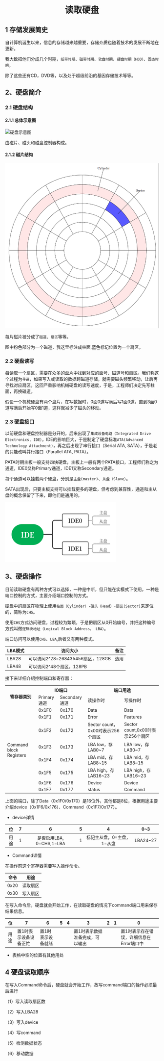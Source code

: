 # <h1 align="center">读取硬盘</h1>

## 1 存储发展简史

自计算机诞生以来，信息的存储越来越重要，存储介质也随着技术的发展不断地在更新。

我大致把他们分成几个时期，`纸带时期`、`磁带时期`、`软盘时期`、`硬盘时期（HDD）`、`固态时期`。

除了这些还有CD，DVD等，以及处于超级前沿的基因存储技术等等。

## 2、硬盘简介

### 2.1 硬盘结构

#### 2.1.1 总体示意图

![硬盘示意图](/files/Projects/ForgeOS/notes/img/N005_HDD.png)

由磁片、磁头和磁盘控制器构成。

#### 2.1.2 磁片结构

![磁片结构](./img/N005_disk.png)

每片磁片被分成了`磁道`、`扇区`等等。

图中粉色部分为一个磁道，我这里标注成柱面,蓝色标记位置为一个扇区。

### 2.2 硬盘读写

每读取一个扇区，需要在众多的盘片中找到对应的面号、磁道号和扇区。我们称这个过程为`寻道`，如果写入或读取的数据跨磁道存储，就需要磁头频繁移动，让后再寻找对应扇区，这回严重影响机械硬盘的读写速度，于是，工程师们决定先写柱面，再换磁道。

假设一个机械硬盘有两个盘片，在写数据时，0面0道写满后写1面0道，直到3面0道写满后开始写0面1道，这样就减少了磁头的移动。

### 2.3 硬盘接口

以前硬盘和硬盘控制器是分开的，后来出现了`集成设备电路（Integrated Drive Electronics, IDE）`，IDE的影响巨大，于是制定了硬盘标准`ATA(Advanced Technology Attachment)`，再之后出现了串行接口（Serial ATA, SATA），于是老的只能改叫并行接口（Parallel ATA, PATA）。

PATA时期主板一般支持四块硬盘，主板上一般有两个PATA接口，工程师们称之为通道，IDE0又称Primary通道，IDE1又称Secondary通道。

每个通道可以挂载两个硬盘，分别是`主盘(master)`、`从盘（Slave）`。

SATA出现后，只要主板支持可以挂载更多的硬盘，但考虑到兼容性，通道和主从盘的概念保留了下来，即他们是通用的。

![IDE](./img/IDE.png)

## 3、硬盘操作

目前读取硬盘有两种方式可以选择，一种是中断，但只能在实模式下使用，一种是端口控制的方式，主要介绍端口控制的方式。

硬盘中的扇区在物理上使用`柱面（Cylinder）-磁头（Head）-扇区(Sector)`来定位的，简称为`CHS`。

使用`CHS`方式访问硬盘，过程较为繁琐，于是把扇区从0开始编号，并把这种编号方式叫做`逻辑块地址（Logical Block Address， LBA）`。

端口访问可以使用`CHS`、`LBA`,后者又有两种模式。

| LBA模式 | 访问大小                       | 备注  |
| ----- | -------------------------- | --- |
| LBA28 | 可以访问2^28=268435456扇区，128GB | 选用  |
| LBA48 | 可以访问2^48个扇区，128PB          |     |

接下来详细介绍控制端口和寄存器：

<table>
    <tr>
        <th rowspan="2">寄存器类别</th><th colspan="2">IO端口</th><th colspan="2">端口用途</th>
    </tr>
    <tr>
        <td>Primary通道</td><td>Secondary通道</td><td>读操作时</td><td>写操作时</td>
    </tr>
    <tr>
        <td rowspan="8">Command block Registers</td><td>0x1F0</td><td>0x170</td><td>Data</td><td>Data</td>
    </tr>
    <tr>
        <td>0x1F1</td><td>0x171</td><td>Error</td><td>Features</td>
    </tr>
    <tr>
        <td>0x1F2</td><td>0x172</td><td>Sector count，0x00时表示256个扇区</td><td>Sector count,0x00时表示256个扇区</td>
    </tr>
    <tr>
        <td>0x1F3</td><td>0x173</td><td>LBA low，存LAB0~7</td><td>LBA low，存LAB0~7</td>
    </tr>
    <tr>
        <td>0x1F4</td><td>0x174</td><td>LBA mid，存LAB8~15</td><td>LBA mid，存LAB8~15</td>
    </tr>
    <tr>
        <td>0x1F5</td><td>0x175</td><td>LBA high，存LAB16~23</td><td>LBA high，存LAB16~23</td>
    </tr>
    <tr>
        <td>0x1F6</td><td>0x176</td><td>Device</td><td>Device</td>
    </tr>
    <tr>
        <td>0x1F7</td><td>0x177</td><td>status</td><td>Command</td>
    </tr>
    <!--tr>
        <td>Control block Registers</td><td>0x3F6</td><td>0x376</td><td>Alternate status</td><td>Device Control</td>
    </tr-->
</table>

上面的端口，除了Data（0x1F0/0x170）是16位外，其他都是8位，根据用途主要介绍device（0x1F6/0x176）、Command（0x1F7/0x177）。

* device详情

| 位   | 7   | 6                    | 5   | 4               | 0~3      |
|:---:|:---:|:--------------------:|:---:|:---------------:|:--------:|
| 用途  | 1   | 是否启用LBA, 0=CHS,1=LBA | 1   | 标记主从盘，0=主盘，1=从盘 | LBA24~27 |

* Command详情

在操作前这个寄存器需要写入操作命令。

| 命令   | 用途   |
|:----:| ---- |
| 0x20 | 读取扇区 |
| 0x30 | 写入扇区 |

在写入命令后，硬盘就会开始工作，在读取硬盘的情况下command端口用来保存结果信息。

| 位   | 7           | 6         | 5   | 4   | 3                | 2   | 1   | 0                       |
|:---:| ----------- | --------- | --- | --- | ---------------- | --- | --- | ----------------------- |
| 用途  | 置1时表示设备设备正忙 | 置1时表示设备就绪 |     |     | 置1时表示数据准备完成，可以输出 |     |     | 置1时表示存在错误，详细信息在Error端口中 |

* 表格中空的位置有其他用处

## 4 硬盘读取顺序

在写入Command命令后，硬盘就会开始工作，故写command端口的操作必须最后进行

（1）写入读取扇区数

（2）写入LBA28

（3）写入device

（4）写command

（5）检测数据状态

（6）移动数据
